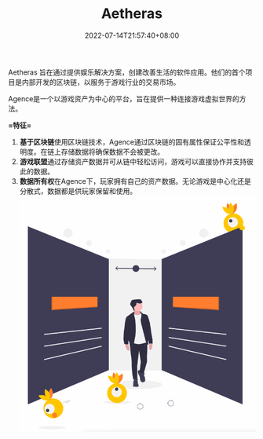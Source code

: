 ﻿---
weight: 
title: "Aetheras"
description: "Aetheras 旨在通过提供娱乐解决方案，创建改善生活的软件应用"
date: 2022-07-14T21:57:40+08:00
lastmod: 2022-07-14T16:45:40+08:00
draft: false
authors: ["MineW"]
featuredImage: "aetheras.jpg"
link: "https://www.aetheras.io/"
tags: ["研究机构","Aetheras"]
categories: ["navigation"]
navigation: ["研究机构"]
lightgallery: true
toc: true
pinned: false
recommend: false
recommend1: false
---
Aetheras 旨在通过提供娱乐解决方案，创建改善生活的软件应用。他们的首个项目是内部开发的区块链，以服务于游戏行业的交易市场。

Agence是一个以游戏资产为中心的平台，旨在提供一种连接游戏虚拟世界的方法。

**=特征=**

1. **基于区块链**使用区块链技术，Agence通过区块链的固有属性保证公平性和透明度。在链上存储数据将确保数据不会被更改。
2. **游戏联盟**通过存储资产数据并可从链中轻松访问，游戏可以直接协作并支持彼此的数据。
3. **数据所有权**在Agence下，玩家拥有自己的资产数据。无论游戏是中心化还是分散式，数据都是供玩家保留和使用。![35a5d14a75764bb71bc6e0b2d74cb5d](35a5d14a75764bb71bc6e0b2d74cb5d.png)
